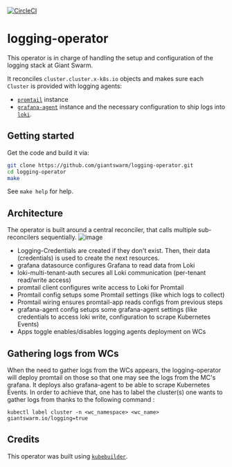 [![CircleCI](https://dl.circleci.com/status-badge/img/gh/giantswarm/logging-operator/tree/main.svg?style=svg)](https://dl.circleci.com/status-badge/redirect/gh/giantswarm/logging-operator/tree/main)

# logging-operator

This operator is in charge of handling the setup and configuration of the logging stack at Giant Swarm.

It reconciles `cluster.cluster.x-k8s.io` objects and makes sure each `Cluster` is provided with logging agents:
- [`promtail`](https://github.com/giantswarm/promtail-app) instance
- [`grafana-agent`](https://github.com/giantswarm/grafana-agent-app) instance
and the necessary configuration to ship logs into [`loki`](https://github.com/giantswarm/loki-app).

## Getting started

Get the code and build it via:

```bash
git clone https://github.com/giantswarm/logging-operator.git
cd logging-operator
make
```

See `make help` for help.

## Architecture

The operator is built around a central reconciler, that calls multiple sub-reconcilers sequentially.
![image](images/logging-operator-architecture.png)

* Logging-Credentials are created if they don't exist. Then, their data (credentials) is used to create the next resources.
* grafana datasource configures Grafana to read data from Loki
* loki-multi-tenant-auth secures all Loki communication (per-tenant read/write access)
* promtail client configures write access to Loki for Promtail
* Promtail config setups some Promtail settings (like which logs to collect)
* Promtail wiring ensures promtail-app reads configs from previous steps
* grafana-agent config setups some grafana-agent settings (like credentials to access loki write, configuration to scrape Kubernetes Events)
* Apps toggle enables/disables logging agents deployment on WCs

## Gathering logs from WCs

When the need to gather logs from the WCs appears, the logging-operator will deploy promtail on those so that one may see the logs from the MC's grafana. It deploys also grafana-agent to be able to scrape Kubernetes Events.
In order to achieve that, one has to label the cluster(s) one wants to gather logs from thanks to the following command :
```
kubectl label cluster -n <wc_namespace> <wc_name> giantswarm.io/logging=true
```

## Credits

This operator was built using [`kubebuilder`](https://book.kubebuilder.io/quick-start.html).
